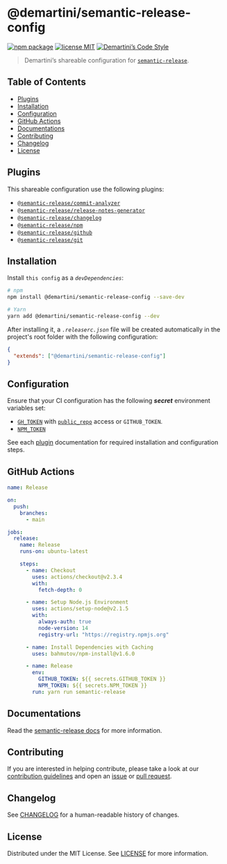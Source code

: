 # @demartini/semantic-release-config <!-- omit in toc -->

[![npm package][npm-badge]][npm-link]
[![license MIT][license-badge]][license-link]
[![Demartini’s Code Style][style-badge]][style-link]

> Demartini’s shareable configuration for [`semantic-release`][semantic-release-link].

## Table of Contents <!-- omit in toc -->

- [Plugins](#plugins)
- [Installation](#installation)
- [Configuration](#configuration)
- [GitHub Actions](#github-actions)
- [Documentations](#documentations)
- [Contributing](#contributing)
- [Changelog](#changelog)
- [License](#license)

## Plugins

This shareable configuration use the following plugins:

- [`@semantic-release/commit-analyzer`][sr-commit-analyzer-link]
- [`@semantic-release/release-notes-generator`][sr-release-notes-generator-link]
- [`@semantic-release/changelog`][sr-changelog-link]
- [`@semantic-release/npm`][sr-npm-link]
- [`@semantic-release/github`][sr-github-link]
- [`@semantic-release/git`][sr-git-link]

## Installation

Install `this config` as a _`devDependencies`_:

```sh
# npm
npm install @demartini/semantic-release-config --save-dev

# Yarn
yarn add @demartini/semantic-release-config --dev
```

After installing it, a _`.releaserc.json`_ file will be created automatically in the project's root folder with the following configuration:

```json
{
  "extends": ["@demartini/semantic-release-config"]
}
```

## Configuration

Ensure that your CI configuration has the following **_secret_** environment variables set:

- [`GH_TOKEN`][gh-token-link] with [`public_repo`][gh-scopes-link] access or `GITHUB_TOKEN`.
- [`NPM_TOKEN`][npm-token-link]

See each [plugin](#plugins) documentation for required installation and configuration steps.

## GitHub Actions

```yaml
name: Release

on:
  push:
    branches:
      - main

jobs:
  release:
    name: Release
    runs-on: ubuntu-latest

    steps:
      - name: Checkout
        uses: actions/checkout@v2.3.4
        with:
          fetch-depth: 0

      - name: Setup Node.js Environment
        uses: actions/setup-node@v2.1.5
        with:
          always-auth: true
          node-version: 14
          registry-url: "https://registry.npmjs.org"

      - name: Install Dependencies with Caching
        uses: bahmutov/npm-install@v1.6.0

      - name: Release
        env:
          GITHUB_TOKEN: ${{ secrets.GITHUB_TOKEN }}
          NPM_TOKEN: ${{ secrets.NPM_TOKEN }}
        run: yarn run semantic-release
```

## Documentations

Read the [semantic-release docs][semantic-release-docs-link] for more information.

## Contributing

If you are interested in helping contribute, please take a look at our [contribution guidelines][contributing-link] and open an [issue][issue-link] or [pull request][pull-request-link].

## Changelog

See [CHANGELOG][changelog-link] for a human-readable history of changes.

## License

Distributed under the MIT License. See [LICENSE][license-link] for more information.

[changelog-link]: ./CHANGELOG.md
[contributing-link]: https://github.com/demartini/.github/blob/main/CONTRIBUTING.md
[gh-scopes-link]: https://docs.github.com/en/developers/apps/scopes-for-oauth-apps#available-scopes
[gh-token-link]: https://github.com/settings/tokens/new?scopes=public_repo
[issue-link]: https://github.com/demartini/base-configs/issues
[license-badge]: https://img.shields.io/github/license/demartini/base-configs?style=flat-square&labelColor=292a44&color=663399
[license-link]: ./LICENSE
[npm-badge]: https://img.shields.io/npm/v/@demartini/semantic-release-config?style=flat-square&labelColor=292a44&color=663399
[npm-link]: https://www.npmjs.com/package/@demartini/semantic-release-config
[npm-token-link]: https://docs.npmjs.com/about-access-tokens
[pull-request-link]: https://github.com/demartini/base-configs/pulls
[semantic-release-docs-link]: https://semantic-release.gitbook.io/
[semantic-release-link]: https://github.com/semantic-release/semantic-release
[sr-changelog-link]: https://github.com/semantic-release/changelog
[sr-commit-analyzer-link]: https://github.com/semantic-release/commit-analyzer
[sr-git-link]: https://github.com/semantic-release/git
[sr-github-link]: https://github.com/semantic-release/github
[sr-npm-link]: https://github.com/semantic-release/npm
[sr-release-notes-generator-link]: https://github.com/semantic-release/release-notes-generator
[style-badge]: https://img.shields.io/badge/code_style-demartini%E2%80%99s-663399.svg?labelColor=292a44&style=flat-square
[style-link]: https://github.com/demartini/base-configs
